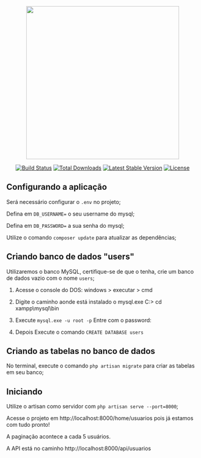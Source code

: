 <p align="center"><img src="https://res.cloudinary.com/dtfbvvkyp/image/upload/v1566331377/laravel-logolockup-cmyk-red.svg" width="400"></p>

<p align="center">
<a href="https://travis-ci.org/laravel/framework"><img src="https://travis-ci.org/laravel/framework.svg" alt="Build Status"></a>
<a href="https://packagist.org/packages/laravel/framework"><img src="https://poser.pugx.org/laravel/framework/d/total.svg" alt="Total Downloads"></a>
<a href="https://packagist.org/packages/laravel/framework"><img src="https://poser.pugx.org/laravel/framework/v/stable.svg" alt="Latest Stable Version"></a>
<a href="https://packagist.org/packages/laravel/framework"><img src="https://poser.pugx.org/laravel/framework/license.svg" alt="License"></a>
</p>

## 
## Configurando a aplicação

Será necessário configurar o `.env` no projeto;

Defina em `DB_USERNAME=` o seu username do mysql; 

Defina em `DB_PASSWORD=` a sua senha do mysql; 

Utilize o comando `composer update` para atualizar as dependências;



## 
## Criando banco de dados "users"

Utilizaremos o banco MySQL, certifique-se de que o tenha, crie um banco de dados vazio com o nome `users`;

1. Acesse o console do DOS:
windows > executar > cmd

2. Digite o caminho aonde está instalado o mysql.exe
C:\> cd xampp\mysql\bin

3. Execute `mysql.exe -u root -p`
Entre com o password:

4. Depois Execute o comando `CREATE DATABASE users`



## 
## Criando as tabelas no banco de dados

No terminal, execute o comando `php artisan migrate` para criar as tabelas em seu banco;


## 
## Iniciando

Utilize o artisan como servidor com `php artisan serve --port=8000`;



Acesse o projeto em http://localhost:8000/home/usuarios pois já estamos com tudo pronto!

A paginação acontece a cada 5 usuários.

A API está no caminho  http://localhost:8000/api/usuarios 



